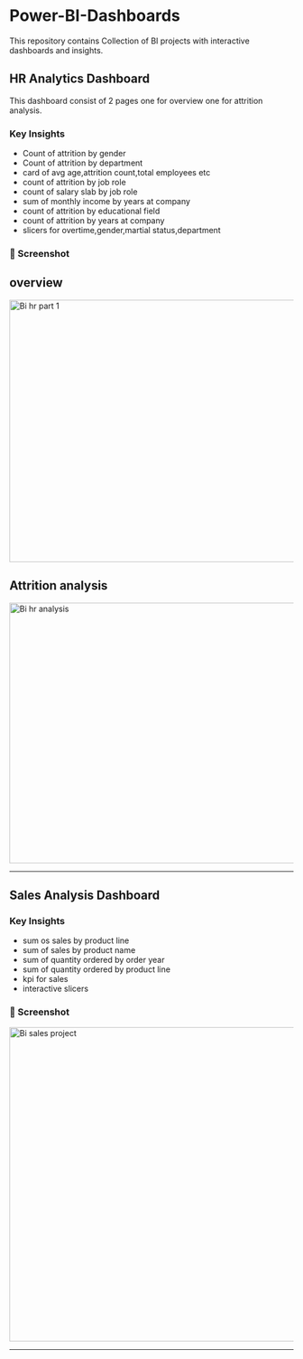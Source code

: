 # Power-BI-Dashboards
This repository contains Collection of BI projects with interactive dashboards and insights.

## HR Analytics Dashboard  
This dashboard consist of 2 pages one for overview one for attrition analysis.

### Key Insights  
- Count of attrition by gender
- Count of attrition by department
- card of avg age,attrition count,total employees etc
- count of attrition by job role
- count of salary slab by job role
- sum of monthly income by years at company
- count of attrition by educational field
- count of attrition by years at company
- slicers for overtime,gender,martial status,department

### 📸 Screenshot  
## overview

<img width="818" height="464" alt="Bi hr part 1" src="https://github.com/user-attachments/assets/e8553f9b-9386-4a78-a0e4-e70456bcca4e" />

## Attrition analysis

<img width="812" height="461" alt="Bi hr analysis" src="https://github.com/user-attachments/assets/f2312f89-5408-4971-a457-270ce7b2c5ce" />

---

## Sales Analysis Dashboard  

### Key Insights  
- sum os sales by product line
- sum of sales by product name
- sum of quantity ordered by order year
- sum of quantity ordered by product line
- kpi for sales
- interactive slicers

### 📸 Screenshot  
<img width="975" height="556" alt="Bi sales project" src="https://github.com/user-attachments/assets/58c68f51-4363-413d-8f67-adab35761f65" />

---





